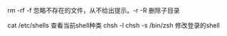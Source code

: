 rm -rf -f 忽略不存在的文件，从不给出提示。-r -R 删除子目录


cat /etc/shells 查看当前shell种类 chsh -l
chsh -s /bin/zsh 修改登录的shell
